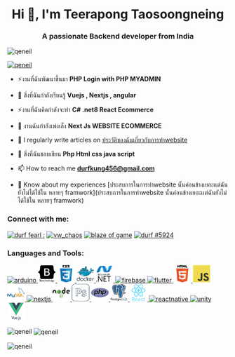 <h1 align="center">Hi 👋, I'm Teerapong Taosoongneing</h1>
<h3 align="center">A passionate Backend developer from India</h3>

<p align="left"> <img src="https://komarev.com/ghpvc/?username=qeneil&label=Profile%20views&color=0e75b6&style=flat" alt="qeneil" /> </p>

<p align="left"> <a href="https://github.com/ryo-ma/github-profile-trophy"><img src="https://github-profile-trophy.vercel.app/?username=qeneil" alt="qeneil" /></a> </p>

- ⚡งานที่ฉันพัฒนาขึ้นมา **PHP Login with PHP MYADMIN**

- 🌱 สิ่งที่ฉันกำลังเรียนรู้ **Vuejs , Nextjs , angular**

- ⚡งานที่ฉันคิดกำลังจะทำ **C# .net8 React Ecommerce**

- 🤝 งานฉันกำลังเพ่งเล็ง **Next Js WEBSITE ECOMMERCE**

- 📝 I regularly write articles on [ประวัติของฉันเกี่ยวกับการทำwebsite](ประวัติของฉันเกี่ยวกับการทำwebsite)

- 💬 สิ่งที่ฉันชอบเขียน **Php Html css java script**

- 📫 How to reach me **durfkung456@gmail.com**

- 📄 Know about my experiences [ประสบการในการทำwebsite นั้นค่อนข้างเยอะเเต่ฉันยังไม่ได้ใช้ใน หลายๆ framwork](ประสบการในการทำwebsite นั้นค่อนข้างเยอะเเต่ฉันยังไม่ได้ใช้ใน หลายๆ framwork)

<h3 align="left">Connect with me:</h3>
<p align="left">
<a href="https://fb.com/durf fearl :" target="blank"><img align="center" src="https://raw.githubusercontent.com/rahuldkjain/github-profile-readme-generator/master/src/images/icons/Social/facebook.svg" alt="durf fearl :" height="30" width="40" /></a>
<a href="https://instagram.com/vw_chaos" target="blank"><img align="center" src="https://raw.githubusercontent.com/rahuldkjain/github-profile-readme-generator/master/src/images/icons/Social/instagram.svg" alt="vw_chaos" height="30" width="40" /></a>
<a href="https://www.youtube.com/c/blaze of game" target="blank"><img align="center" src="https://raw.githubusercontent.com/rahuldkjain/github-profile-readme-generator/master/src/images/icons/Social/youtube.svg" alt="blaze of game" height="30" width="40" /></a>
<a href="https://discord.gg/durf #5924" target="blank"><img align="center" src="https://raw.githubusercontent.com/rahuldkjain/github-profile-readme-generator/master/src/images/icons/Social/discord.svg" alt="durf #5924" height="30" width="40" /></a>
</p>

<h3 align="left">Languages and Tools:</h3>
<p align="left"> <a href="https://www.arduino.cc/" target="_blank" rel="noreferrer"> <img src="https://cdn.worldvectorlogo.com/logos/arduino-1.svg" alt="arduino" width="40" height="40"/> </a> <a href="https://getbootstrap.com" target="_blank" rel="noreferrer"> <img src="https://raw.githubusercontent.com/devicons/devicon/master/icons/bootstrap/bootstrap-plain-wordmark.svg" alt="bootstrap" width="40" height="40"/> </a> <a href="https://www.w3schools.com/css/" target="_blank" rel="noreferrer"> <img src="https://raw.githubusercontent.com/devicons/devicon/master/icons/css3/css3-original-wordmark.svg" alt="css3" width="40" height="40"/> </a> <a href="https://www.docker.com/" target="_blank" rel="noreferrer"> <img src="https://raw.githubusercontent.com/devicons/devicon/master/icons/docker/docker-original-wordmark.svg" alt="docker" width="40" height="40"/> </a> <a href="https://dotnet.microsoft.com/" target="_blank" rel="noreferrer"> <img src="https://raw.githubusercontent.com/devicons/devicon/master/icons/dot-net/dot-net-original-wordmark.svg" alt="dotnet" width="40" height="40"/> </a> <a href="https://firebase.google.com/" target="_blank" rel="noreferrer"> <img src="https://www.vectorlogo.zone/logos/firebase/firebase-icon.svg" alt="firebase" width="40" height="40"/> </a> <a href="https://flutter.dev" target="_blank" rel="noreferrer"> <img src="https://www.vectorlogo.zone/logos/flutterio/flutterio-icon.svg" alt="flutter" width="40" height="40"/> </a> <a href="https://www.w3.org/html/" target="_blank" rel="noreferrer"> <img src="https://raw.githubusercontent.com/devicons/devicon/master/icons/html5/html5-original-wordmark.svg" alt="html5" width="40" height="40"/> </a> <a href="https://developer.mozilla.org/en-US/docs/Web/JavaScript" target="_blank" rel="noreferrer"> <img src="https://raw.githubusercontent.com/devicons/devicon/master/icons/javascript/javascript-original.svg" alt="javascript" width="40" height="40"/> </a> <a href="https://www.mysql.com/" target="_blank" rel="noreferrer"> <img src="https://raw.githubusercontent.com/devicons/devicon/master/icons/mysql/mysql-original-wordmark.svg" alt="mysql" width="40" height="40"/> </a> <a href="https://nextjs.org/" target="_blank" rel="noreferrer"> <img src="https://cdn.worldvectorlogo.com/logos/nextjs-2.svg" alt="nextjs" width="40" height="40"/> </a> <a href="https://nodejs.org" target="_blank" rel="noreferrer"> <img src="https://raw.githubusercontent.com/devicons/devicon/master/icons/nodejs/nodejs-original-wordmark.svg" alt="nodejs" width="40" height="40"/> </a> <a href="https://www.photoshop.com/en" target="_blank" rel="noreferrer"> <img src="https://raw.githubusercontent.com/devicons/devicon/master/icons/photoshop/photoshop-line.svg" alt="photoshop" width="40" height="40"/> </a> <a href="https://www.php.net" target="_blank" rel="noreferrer"> <img src="https://raw.githubusercontent.com/devicons/devicon/master/icons/php/php-original.svg" alt="php" width="40" height="40"/> </a> <a href="https://www.postgresql.org" target="_blank" rel="noreferrer"> <img src="https://raw.githubusercontent.com/devicons/devicon/master/icons/postgresql/postgresql-original-wordmark.svg" alt="postgresql" width="40" height="40"/> </a> <a href="https://reactjs.org/" target="_blank" rel="noreferrer"> <img src="https://raw.githubusercontent.com/devicons/devicon/master/icons/react/react-original-wordmark.svg" alt="react" width="40" height="40"/> </a> <a href="https://reactnative.dev/" target="_blank" rel="noreferrer"> <img src="https://reactnative.dev/img/header_logo.svg" alt="reactnative" width="40" height="40"/> </a> <a href="https://unity.com/" target="_blank" rel="noreferrer"> <img src="https://www.vectorlogo.zone/logos/unity3d/unity3d-icon.svg" alt="unity" width="40" height="40"/> </a> <a href="https://vuejs.org/" target="_blank" rel="noreferrer"> <img src="https://raw.githubusercontent.com/devicons/devicon/master/icons/vuejs/vuejs-original-wordmark.svg" alt="vuejs" width="40" height="40"/> </a> </p>

<p><img align="left" src="https://github-readme-stats.vercel.app/api/top-langs?username=qeneil&show_icons=true&locale=en&layout=compact" alt="qeneil" /></p>

<p>&nbsp;<img align="center" src="https://github-readme-stats.vercel.app/api?username=qeneil&show_icons=true&locale=en" alt="qeneil" /></p>

<p><img align="center" src="https://github-readme-streak-stats.herokuapp.com/?user=qeneil&" alt="qeneil" /></p>


